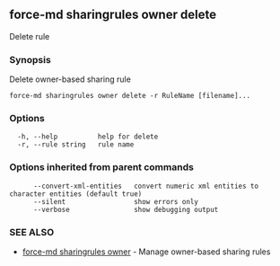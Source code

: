## force-md sharingrules owner delete

Delete rule

### Synopsis

Delete owner-based sharing rule

```
force-md sharingrules owner delete -r RuleName [filename]...
```

### Options

```
  -h, --help          help for delete
  -r, --rule string   rule name
```

### Options inherited from parent commands

```
      --convert-xml-entities   convert numeric xml entities to character entities (default true)
      --silent                 show errors only
      --verbose                show debugging output
```

### SEE ALSO

* [force-md sharingrules owner](force-md_sharingrules_owner.md)	 - Manage owner-based sharing rules

